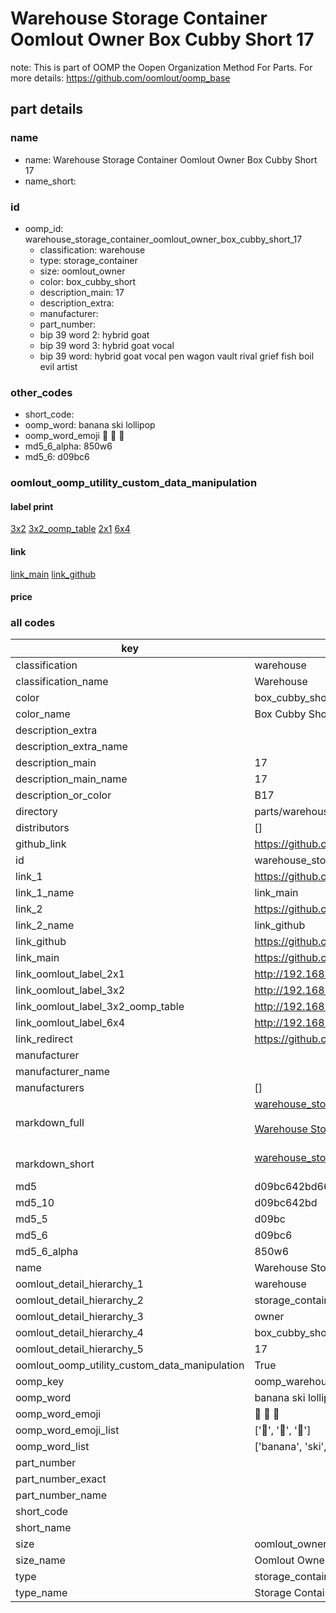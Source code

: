 # Warehouse Storage Container Oomlout Owner Box Cubby Short 17  

note: This is part of OOMP the Oopen Organization Method For Parts. For more details: https://github.com/oomlout/oomp_base

##  part details
  







### name
* name: Warehouse Storage Container Oomlout Owner Box Cubby Short 17
* name_short: 
### id
* oomp_id: warehouse_storage_container_oomlout_owner_box_cubby_short_17
  * classification: warehouse
  * type: storage_container
  * size: oomlout_owner
  * color: box_cubby_short
  * description_main: 17
  * description_extra: 
  * manufacturer: 
  * part_number: 
  * bip 39 word 2: hybrid goat
  * bip 39 word 3: hybrid goat vocal
  * bip 39 word: hybrid goat vocal pen wagon vault rival grief fish boil evil artist

### other_codes
* short_code: 
* oomp_word: banana ski lollipop
* oomp_word_emoji :banana: :ski: :lollipop:
* md5_6_alpha: 850w6
* md5_6: d09bc6






### oomlout_oomp_utility_custom_data_manipulation
#### label print
[3x2](http://192.168.1.245:1112/?label=oomp%20850w6)
[3x2_oomp_table](http://192.168.1.108:1112/?label=oomp%20850w6)
[2x1](http://192.168.1.242:1112/?label=oomp%20850w6)
[6x4](http://192.168.1.55:1112/?label=oomp%20850w6)    

#### link

[link_main](https://github.com/oomlout/oomlout_oomp_version_1_messy/tree/main/parts/warehouse_storage_container_oomlout_owner_box_cubby_short_17) [link_github](https://github.com/oomlout/oomlout_oomp_version_1_messy/tree/main/parts/warehouse_storage_container_oomlout_owner_box_cubby_short_17)                             

#### price







### all codes 
| key | value |  
| --- | --- |  
| classification | warehouse |  
| classification_name | Warehouse |  
| color | box_cubby_short |  
| color_name | Box Cubby Short |  
| description_extra |  |  
| description_extra_name |  |  
| description_main | 17 |  
| description_main_name | 17 |  
| description_or_color | B17 |  
| directory | parts/warehouse_storage_container_oomlout_owner_box_cubby_short_17 |  
| distributors | [] |  
| github_link | https://github.com/oomlout/oomlout_oomp_part_src/tree/main/parts/warehouse_storage_container_oomlout_owner_box_cubby_short_17 |  
| id | warehouse_storage_container_oomlout_owner_box_cubby_short_17 |  
| link_1 | https://github.com/oomlout/oomlout_oomp_version_1_messy/tree/main/parts/warehouse_storage_container_oomlout_owner_box_cubby_short_17 |  
| link_1_name | link_main |  
| link_2 | https://github.com/oomlout/oomlout_oomp_version_1_messy/tree/main/parts/warehouse_storage_container_oomlout_owner_box_cubby_short_17 |  
| link_2_name | link_github |  
| link_github | https://github.com/oomlout/oomlout_oomp_version_1_messy/tree/main/parts/warehouse_storage_container_oomlout_owner_box_cubby_short_17 |  
| link_main | https://github.com/oomlout/oomlout_oomp_version_1_messy/tree/main/parts/warehouse_storage_container_oomlout_owner_box_cubby_short_17 |  
| link_oomlout_label_2x1 | http://192.168.1.242:1112/?label=oomp%20850w6 |  
| link_oomlout_label_3x2 | http://192.168.1.245:1112/?label=oomp%20850w6 |  
| link_oomlout_label_3x2_oomp_table | http://192.168.1.108:1112/?label=oomp%20850w6 |  
| link_oomlout_label_6x4 | http://192.168.1.55:1112/?label=oomp%20850w6 |  
| link_redirect | https://github.com/oomlout/oomlout_oomp_version_1_messy/tree/main/parts/warehouse_storage_container_oomlout_owner_box_cubby_short_17 |  
| manufacturer |  |  
| manufacturer_name |  |  
| manufacturers | [] |  
| markdown_full | [warehouse_storage_container_oomlout_owner_box_cubby_short_17](none)<br>[](none)<br>[Warehouse Storage Container Oomlout Owner Box Cubby Short 17](none)<br><br> |  
| markdown_short | [warehouse_storage_container_oomlout_owner_box_cubby_short_17](none)<br><br> |  
| md5 | d09bc642bd669757c77b2a27ea990380 |  
| md5_10 | d09bc642bd |  
| md5_5 | d09bc |  
| md5_6 | d09bc6 |  
| md5_6_alpha | 850w6 |  
| name | Warehouse Storage Container Oomlout Owner Box Cubby Short 17 |  
| oomlout_detail_hierarchy_1 | warehouse |  
| oomlout_detail_hierarchy_2 | storage_container |  
| oomlout_detail_hierarchy_3 | owner |  
| oomlout_detail_hierarchy_4 | box_cubby_short |  
| oomlout_detail_hierarchy_5 | 17 |  
| oomlout_oomp_utility_custom_data_manipulation | True |  
| oomp_key | oomp_warehouse_storage_container_oomlout_owner_box_cubby_short_17 |  
| oomp_word | banana ski lollipop |  
| oomp_word_emoji | :banana: :ski: :lollipop: |  
| oomp_word_emoji_list | [':banana:', ':ski:', ':lollipop:'] |  
| oomp_word_list | ['banana', 'ski', 'lollipop'] |  
| part_number |  |  
| part_number_exact |  |  
| part_number_name |  |  
| short_code |  |  
| short_name |  |  
| size | oomlout_owner |  
| size_name | Oomlout Owner |  
| type | storage_container |  
| type_name | Storage Container |  
